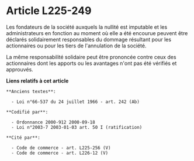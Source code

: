 # Article L225-249

Les fondateurs de la société auxquels la nullité est imputable et les administrateurs en fonction au moment où elle a été
encourue peuvent être déclarés solidairement responsables du dommage résultant pour les actionnaires ou pour les tiers de
l'annulation de la société.

La même responsabilité solidaire peut être prononcée contre ceux des actionnaires dont les apports ou les avantages n'ont pas
été vérifiés et approuvés.

**Liens relatifs à cet article**

	**Anciens textes**:

	  - Loi n°66-537 du 24 juillet 1966 - art. 242 (Ab)

	**Codifié par**:

	  - Ordonnance 2000-912 2000-09-18
	  - Loi n°2003-7 2003-01-03 art. 50 I (ratification)

	**Cité par**:

	  - Code de commerce - art. L225-256 (V)
	  - Code de commerce - art. L226-12 (V)
